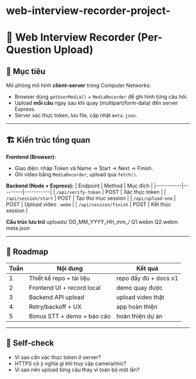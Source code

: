 # web-interview-recorder-project-
# 🎥 Web Interview Recorder (Per-Question Upload)

## 🎯 Mục tiêu
Mô phỏng mô hình **client–server** trong Computer Networks:
- Browser dùng `getUserMedia()` + `MediaRecorder` để ghi hình từng câu hỏi.  
- Upload **mỗi câu** ngay sau khi quay (multipart/form-data) đến server Express.  
- Server xác thực token, lưu file, cập nhật `meta.json`.

---

## 🏗️ Kiến trúc tổng quan
**Frontend (Browser):**
- Giao diện: nhập Token và Name → Start → Next → Finish.  
- Ghi video bằng `MediaRecorder`, upload qua `fetch()`.

**Backend (Node + Express):**
| Endpoint | Method | Mục đích |
|-----------|---------|-----------|
| `/api/verify-token` | POST | Xác thực token |
| `/api/session/start` | POST | Tạo thư mục session |
| `/api/upload-one` | POST | Upload video `.webm` |
| `/api/session/finish` | POST | Kết thúc session |

**Cấu trúc lưu trữ**
uploads/
DD_MM_YYYY_HH_mm_<user>/
Q1.webm
Q2.webm
meta.json

---

## 🧩 Roadmap
| Tuần | Nội dung | Kết quả |
|------|-----------|---------|
| 1 | Thiết kế repo + tài liệu | repo đầy đủ + docs v1 |
| 2 | Frontend UI + record local | demo quay được |
| 3 | Backend API upload | upload video thật |
| 4 | Retry/backoff + UX | app hoàn thiện |
| 5 | Bonus STT + demo + báo cáo | hoàn thiện dự án |

---

## 🧪 Self-check
- Vì sao cần xác thực token ở server?  
- HTTPS có ý nghĩa gì khi truy cập camera/mic?  
- Vì sao nên upload từng câu thay vì toàn bộ một lần?

